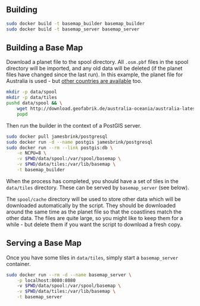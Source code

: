 
## Building

```bash
sudo docker build -t basemap_builder basemap_builder
sudo docker build -t basemap_server basemap_server
```

## Building a Base Map

Download a planet file to the spool directory. All `.osm.pbf` files in the spool
directory will be imported, and any old data will be deleted (if the planet
files have changed since the last run). In this example, the planet file for
Australia is used - but [other countries are available][gf] too.

```bash
mkdir -p data/spool
mkdir -p data/tiles
pushd data/spool && \
    wget http://download.geofabrik.de/australia-oceania/australia-latest.osm.pbf && \
    popd
```

Then run the builder in the context of a PostGIS server.

```bash
sudo docker pull jamesbrink/postgresql
sudo docker run -d --name postgis jamesbrink/postgresql
sudo docker run --rm --link postgis:db \
    -e NCPU=8 \
    -v $PWD/data/spool:/var/spool/basemap \
    -v $PWD/data/tiles:/var/lib/basemap \
    -t basemap_builder
```

When the process has completed, you should have a set of tiles in the
`data/tiles` directory. These can be served by `basemap_server` (see below).

The `spool/cache` directory will be used to store other data which will be
downloaded automatically by the script. They should be downloaded around the
same time as the planet file so that the coastlines match the other data. The
files are quite large, so you might like to keep them for a while - but delete
them if you want the script to download a fresh copy.

## Serving a Base Map

Once you have some tiles in `data/tiles`, simply start a `basemap_server`
container.

```bash
sudo docker run --rm -d --name basemap_server \
    -p localhost:8080:8080
    -v $PWD/data/spool:/var/spool/basemap \
    -v $PWD/data/tiles:/var/lib/basemap \
    -t basemap_server
```

[gf]: http://download.geofabrik.de

